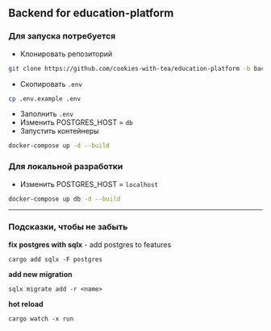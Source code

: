 ## Backend for education-platform

### Для запуска потребуется
- Клонировать репозиторий

```bash
git clone https://github.com/cookies-with-tea/education-platform -b backend/development
```
- Скопировать `.env` 
```bash
cp .env.example .env
```
- Заполнить `.env`
- Изменить POSTGRES_HOST = `db`
- Запустить контейнеры
```bash
docker-compose up -d --build
```

### Для локальной разработки
- Изменить POSTGRES_HOST = `localhost`
```bash
docker-compose up db -d --build
```

<hr />

### Подсказки, чтобы не забыть

**fix postgres with sqlx** - add postgres to features
```
cargo add sqlx -F postgres
```

**add new migration**
```
sqlx migrate add -r <name>
```

**hot reload**
```
cargo watch -x run
```
